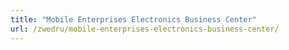 ```yaml
---
title: "Mobile Enterprises Electronics Business Center"
url: /zwedru/mobile-enterprises-electronics-business-center/
---
```

